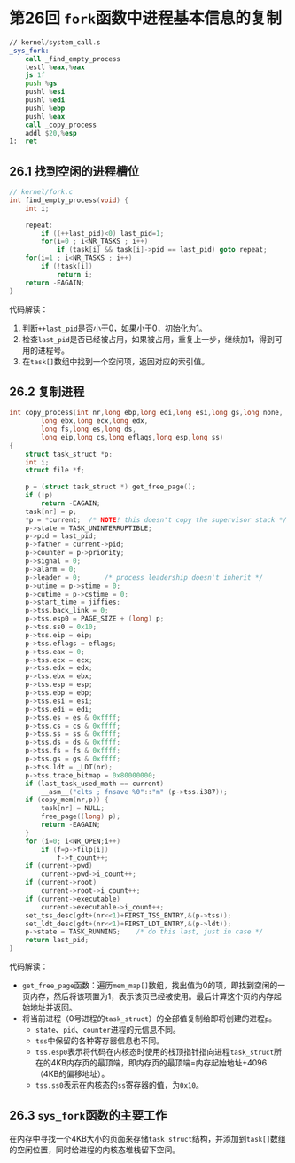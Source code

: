 # 第26回 `fork`函数中进程基本信息的复制

```asm
// kernel/system_call.s
_sys_fork:
	call _find_empty_process
	testl %eax,%eax
	js 1f
	push %gs
	pushl %esi
	pushl %edi
	pushl %ebp
	pushl %eax
	call _copy_process
	addl $20,%esp
1:	ret
```

## 26.1 找到空闲的进程槽位

```c
// kernel/fork.c
int find_empty_process(void) {
    int i;
    
    repeat:
        if ((++last_pid)<0) last_pid=1;
        for(i=0 ; i<NR_TASKS ; i++)
            if (task[i] && task[i]->pid == last_pid) goto repeat;
    for(i=1 ; i<NR_TASKS ; i++)
        if (!task[i])
            return i;
    return -EAGAIN;
}
```

代码解读：
1. 判断`++last_pid`是否小于0，如果小于0，初始化为1。
2. 检查`last_pid`是否已经被占用，如果被占用，重复上一步，继续加1，得到可用的进程号。
3. 在`task[]`数组中找到一个空闲项，返回对应的索引值。

## 26.2 复制进程

```c
int copy_process(int nr,long ebp,long edi,long esi,long gs,long none,
		long ebx,long ecx,long edx,
		long fs,long es,long ds,
		long eip,long cs,long eflags,long esp,long ss)
{
    struct task_struct *p;
    int i;
    struct file *f;
    
    p = (struct task_struct *) get_free_page();
    if (!p)
        return -EAGAIN;
    task[nr] = p;
    *p = *current;	/* NOTE! this doesn't copy the supervisor stack */
    p->state = TASK_UNINTERRUPTIBLE;
    p->pid = last_pid;
    p->father = current->pid;
    p->counter = p->priority;
    p->signal = 0;
    p->alarm = 0;
    p->leader = 0;		/* process leadership doesn't inherit */
    p->utime = p->stime = 0;
    p->cutime = p->cstime = 0;
    p->start_time = jiffies;
    p->tss.back_link = 0;
    p->tss.esp0 = PAGE_SIZE + (long) p;
    p->tss.ss0 = 0x10;
    p->tss.eip = eip;
    p->tss.eflags = eflags;
    p->tss.eax = 0;
    p->tss.ecx = ecx;
    p->tss.edx = edx;
    p->tss.ebx = ebx;
    p->tss.esp = esp;
    p->tss.ebp = ebp;
    p->tss.esi = esi;
    p->tss.edi = edi;
    p->tss.es = es & 0xffff;
    p->tss.cs = cs & 0xffff;
    p->tss.ss = ss & 0xffff;
    p->tss.ds = ds & 0xffff;
    p->tss.fs = fs & 0xffff;
    p->tss.gs = gs & 0xffff;
    p->tss.ldt = _LDT(nr);
    p->tss.trace_bitmap = 0x80000000;
    if (last_task_used_math == current)
        __asm__("clts ; fnsave %0"::"m" (p->tss.i387));
    if (copy_mem(nr,p)) {
        task[nr] = NULL;
        free_page((long) p);
        return -EAGAIN;
    }
    for (i=0; i<NR_OPEN;i++)
        if (f=p->filp[i])
            f->f_count++;
    if (current->pwd)
        current->pwd->i_count++;
    if (current->root)
        current->root->i_count++;
    if (current->executable)
        current->executable->i_count++;
    set_tss_desc(gdt+(nr<<1)+FIRST_TSS_ENTRY,&(p->tss));
    set_ldt_desc(gdt+(nr<<1)+FIRST_LDT_ENTRY,&(p->ldt));
    p->state = TASK_RUNNING;	/* do this last, just in case */
    return last_pid;
}
```

代码解读：
- `get_free_page`函数：遍历`mem_map[]`数组，找出值为0的项，即找到空闲的一页内存，然后将该项置为1，表示该页已经被使用。最后计算这个页的内存起始地址并返回。
- 将当前进程（0号进程的`task_struct`）的全部值复制给即将创建的进程`p`。
  - `state`、`pid`、`counter`进程的元信息不同。
  - `tss`中保留的各种寄存器信息也不同。
  - `tss.esp0`表示将代码在内核态时使用的栈顶指针指向进程`task_struct`所在的4KB内存页的最顶端，即内存页的最顶端=内存起始地址+4096（4KB的偏移地址）。
  - `tss.ss0`表示在内核态的`ss`寄存器的值，为`0x10`。

## 26.3 `sys_fork`函数的主要工作

在内存中寻找一个4KB大小的页面来存储`task_struct`结构，并添加到`task[]`数组的空闲位置，同时给进程的内核态堆栈留下空间。